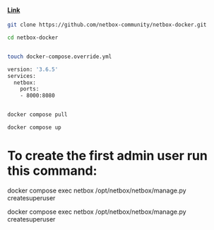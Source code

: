 

#### [Link](https://github.com/netbox-community/netbox-docker)

```bash
git clone https://github.com/netbox-community/netbox-docker.git
```

```bash
cd netbox-docker
```

```bash

touch docker-compose.override.yml

version: '3.6.5'
services:
  netbox:
    ports:
    - 8000:8080

```
```bash

docker compose pull

docker compose up
```



# To create the first admin user run this command:
docker compose exec netbox /opt/netbox/netbox/manage.py createsuperuser



docker compose exec netbox /opt/netbox/netbox/manage.py createsuperuser
